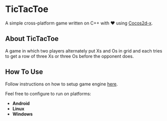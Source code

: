 # TicTacToe 
A simple cross-platform game written on C++ with ♥️ using [Cocos2d-x](http://www.cocos2d-x.org).



## About TicTacToe
A game in which two players alternately put Xs and Os in grid and each tries to get a row of three Xs or three Os before the opponent does.

## How To Use
Follow instructions on how to setup game engine [here](https://github.com/adxeproject/adxe).

Feel free to configure to run on platforms:
* **Android**
* **Linux**
* **Windows**


